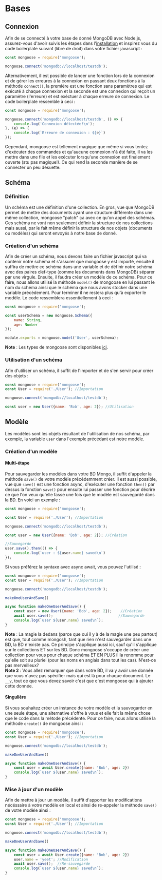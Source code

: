 # Bases
## Connexion
Afin de se connecté à votre base de donné MongoDB avec Node.js, assurez-vous d'avoir suivis les étapes dans l'[installation](./Theorie.md#installation) et inspirez vous du code boilerplate suivant (libre de droit) dans votre fichier javascript :
```javascript
const mongoose = require('mongoose');

mongoose.connect('mongodb://localhost/testdb');
```
Alternativement, il est possible de lancer une fonction lors de la connexion et de gérer les erreures à la connexion en passant deux fonctions à la méthode `connect()`, la première est une fonction sans paramètres qui est exécuté à chaque connexion et la seconde est une connexion qui reçoit un paramètre (l'erreure) et est exéctuer à chaque erreure de connexion. Le code boilerplate ressemble à ceci : 
```javascript
const mongoose = require('mongoose');

mongoose.connect('mongodb://localhost/testdb', () => {
    console.log('Connexion détectée!\n');
}, (e) => {
    console.log(`Erreure de connexion : ${e}`)
});
```
Cependant, mongoose est tellement magique que même si vous tentez d'exécuter des commandes et qu'aucune connexion n'à été faite, il va les mettre dans une file et les exécuter lorsqu'une connexion est finalement ouverte (stu pas magique!). Ce qui rend la seconde manière de se connecter un peu désuette.
## Schéma
### Définition
Un schéma est une définition d'une collection. En gros, vue que MongoDB permet de mettre des documents ayant une structure différente dans une même collection, mongoose "patch" ça avec ce qu'on appel des schémas. Ces schéma ne vont non seulement définir la structure de nos collections mais aussi, par le fait même définir la structure de nos objets (documents ou modèles) qui seront envoyés à notre base de donné.
### Création d'un schéma
Afin de créer un schéma, nous devons faire un fichier javascript qui va contenir notre schéma et s'assurer que mongoose y est importé, ensuite il suffira de mettre ce schéma dans une variable et de définir notre schéma avec des paires clef-type (comme les documents dans MongoDB) séparer par une virgule. Ensuite, il faudra créer un modèle de ce schéma. Pour ce faire, nous allons utilisé la méthode `model()` de mongoose en lui passant le nom du schéma ainsi que le schéma que nous avons stocker dans une variable précédement. Pour terminer il ne restera plus qu'à exporter le modèle. Le code ressemblera essentiellement à ceci : 
```javascript
const mongoose = require('mongoose');

const userSchema = new mongoose.Schema({
    name: String,
    age: Number
});

module.exports = mongoose.model('User', userSchema);
```
**Note** : Les types de mongoose sont disponibles [ici](https://mongoosejs.com/docs/schematypes.html).<br>
### Utilisation d'un schéma
Afin d'utiliser un schéma, il suffit de l'importer et de s'en servir pour créer des objets : 
```javascript
const mongoose = require('mongoose');
const User = require('./User'); //Importation

mongoose.connect('mongodb://localhost/testdb');

const user = new User({name: 'Bob', age: 2}); //Utilisation
```
## Modèle
Les modèles sont les objets résultant de l'utilisation de nos schéma, par exemple, la variable `user` dans l'exemple précédant est notre modèle.
### Création d'un modèle
#### Multi-étape
Pour sauvegarder les modèles dans votre BD Mongo, il suffit d'appeler la méthode `save()` de votre modèle précédemment créer. Il est aussi possible, vue que `save()` est une fonction async, d'exécuter une fonction `then()` par dessus la fonction `save()` pour ensuite lui passer une fonction pour décrire ce que l'on veux qu'elle fasse une fois que le modèle est sauvegardé dans la BD. En voici un exemple : 
```javascript
const mongoose = require('mongoose');

const User = require('./User'); //Importation

mongoose.connect('mongodb://localhost/testdb');

const user = new User({name: 'Bob', age: 2}); //Création

//Sauvegarde
user.save().then(() => {
    console.log(`user : ${user.name} saved\n`)
}); 
```
Si vous préférez la syntaxe avec async await, vous pouvez l'utilisé : 
```javascript
const mongoose = require('mongoose');
const User = require('./User'); //Importation

mongoose.connect('mongodb://localhost/testdb');

makeOneUserAndSave()

async function makeOneUserAndSave() {
    const user = new User({name: 'Bob', age: 2});    //Création
    await user.save();                              //Sauvegarde
    console.log(`user ${user.name} saved\n`);
} 
```
**Note** : La magie la dedans (parce que oui il y à de la magie une peu partout) est que, tout comme mongosh, tant que rien n'est sauvegarder dans une BD, la BD n'existe pas. Ce principe s'applique aussi ici, sauf qu'il s'applique sur le collections ET sur les BD. Donc mongoose s'occupe de créer une collection pour vous pour chaque schéma ET EN PLUS il la renomme pour qu'elle soit au pluriel (pour les noms en anglais dans tout les cas). N'est-ce pas merveilleux? <br>
**Note 2** : Vous allez remarquer que dans votre BD, il va y avoir une donnée que vous n'avez pas spécifier mais qui est là pour chaque document. Le `__v`, tout ce que vous devez savoir c'est que c'est mongoose qui à ajouter cette donnée. <br>
#### Singulière
Si vous souhaitez créer un instance de votre modèle et la sauvegarder en une seule étape, une alternative s'offre à vous et elle fait la même chose que le code dans la métode précédente. Pour ce faire, nous allons utilisé la méthode `create()` de mongoose ainsi : 
```javascript
const mongoose = require('mongoose');
const User = require('./User'); //Importation

mongoose.connect('mongodb://localhost/testdb');

makeOneUserAndSave()

async function makeOneUserAndSave() {
    const user = await User.create({name: 'Bob', age: 2})
    console.log(`user ${user.name} saved\n`);
} 
```
### Mise à jour d'un modèle
Afin de mettre à jour un modèle, il suffit d'apporter les modifications nécéssaire à votre modèle en local et ainsi de re-appeler la méthode `save()` de votre modèle ainsi :
```javascript
const mongoose = require('mongoose');
const User = require('./User'); //Importation

mongoose.connect('mongodb://localhost/testdb');

makeOneUserAndSave()

async function makeOneUserAndSave() {
    const user = await User.create({name: 'Bob', age: 2})
    user.name = 'yeet'; //Modification
    await user.save();  //Re-sauvegarde
    console.log(`user ${user.name} saved\n`);
} 
```